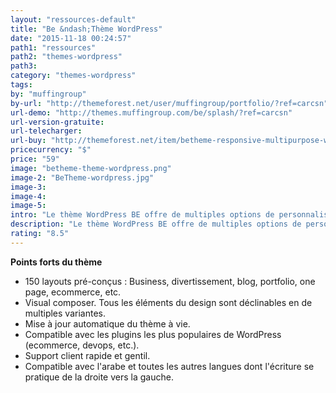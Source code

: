 ```yaml
---
layout: "ressources-default"
title: "Be &ndash;Thème WordPress"
date: "2015-11-18 00:24:57"
path1: "ressources"
path2: "themes-wordpress"
path3:
category: "themes-wordpress"
tags:
by: "muffingroup"
by-url: "http://themeforest.net/user/muffingroup/portfolio/?ref=carcsn"
url-demo: "http://themes.muffingroup.com/be/splash/?ref=carcsn"
url-version-gratuite:
url-telecharger:
url-buy: "http://themeforest.net/item/betheme-responsive-multipurpose-wordpress-theme/7758048/?ref=carcsn"
pricecurrency: "$"
price: "59"
image: "betheme-theme-wordpress.png"
image-2: "BeTheme-wordpress.jpg"
image-3:
image-4:
image-5:
intro: "Le thème WordPress BE offre de multiples options de personnalisation. Dupliquez et créez de nouvelles sections en quelques secondes afin d'obtenir de merveilleux templates. Si vous n'êtes pas encore inspiré, le thème vous propose 150 layouts déjà conçus. Un gain de temps pour vos projets à sortir en quelques jours. BE a été développé pour les designers, les créateurs, les commerçants & les bloggers. Ce thème bénéfice de la note 4.78/5 au sein de la communauté ThemeForest."
description: "Le thème WordPress BE offre de multiples options de personnalisation. Dupliquez et créez de nouvelles sections en quelques secondes afin d'obtenir de merveilleux templates."
rating: "8.5"
---
```


**Points forts du thème**

* 150 layouts pré-conçus : Business, divertissement, blog, portfolio, one page, ecommerce, etc.
* Visual composer. Tous les éléments du design sont déclinables en de multiples variantes.
* Mise à jour automatique du thème à vie.
* Compatible avec les plugins les plus populaires de WordPress (ecommerce, devops, etc.).
* Support client rapide et gentil.
* Compatible avec l'arabe et toutes les autres langues dont l'écriture se pratique de la droite vers la gauche.
